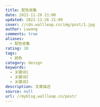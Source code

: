 ```yaml
---
title: 配色收集
date: 2022-11-26 21:08
updated: 2022-11-26 21:09
cover: //cdn.wallleap.cn/img/post/1.jpg
author: Luwang
comments: true
aliases:
  - 配色收集
rating: 10
tags:
  - 颜色
category: design
keywords:
  - 关键词1
  - 关键词2
  - 关键词3
description: 文章描述
source: null
url: //myblog.wallleap.cn/post/
---
```


